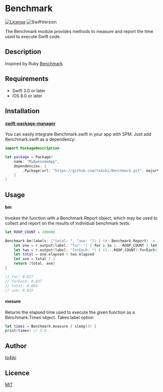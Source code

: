 # Benchmark

[![License][license-image]][license-url]
![SwiftVersion][swift-version]

The Benchmark module provides methods to measure and report the time used to execute Swift code.

## Description
Inspired by Ruby [Benchmark](http://ruby-doc.org/stdlib-2.3.0/libdoc/benchmark/rdoc/Benchmark.html)

## Requirements
- Swift 3.0 or later
- iOS 8.0 or later

## Installation
#### [swift-package-manager](https://github.com/apple/swift-package-manager)
You can easily integrate Benchmark.swift in your app with SPM. Just add Benchmark.swift as a dependency:

```swift
import PackageDescription

let package = Package(
    name: "MyAwesomeApp",
    dependencies: [
        .Package(url: "https://github.com/to4iki/Benchmark.git", majorVersion: 0, minor: 1),
    ]
)
```

## Usage
#### bm
Invokes the function with a Benchmark.Report object, which may be used to collect and report on the results of individual benchmark tests.
```swift
let ROOP_COUNT = 100000

Benchmark.bm(labels: ["total: ", "ave: "]) { (r: Benchmark.Report) -> [TimeInterval] in
    let one = r.output(label: "for: ") { for i in 1...ROOP_COUNT { let _ = String(i) } }
    let two = r.output(label: "forEach: ") { (1...ROOP_COUNT).forEach({ let _ = String($0) }) }
    let total = one.elapsed + two.elapsed
    let ave = total / 2
    return [total, ave]
}

// for: 0.027
// forEach: 0.037
// total: 0.064
// ave: 0.032
```

#### mesure
Returns the elapsed time used to execute the given function as a Benchmark.Times object. Takes label option

```swift
let times = Benchmark.measure { sleep(3) }
print(times) // 3.0..
```

## Author

[to4iki](https://github.com/to4iki)

## Licence

[MIT](http://to4iki.mit-license.org/)

[license-url]: http://to4iki.mit-license.org/
[license-image]: http://img.shields.io/badge/license-MIT-brightgreen.svg

[swift-version]: https://img.shields.io/badge/Swift-3.0-orange.svg

